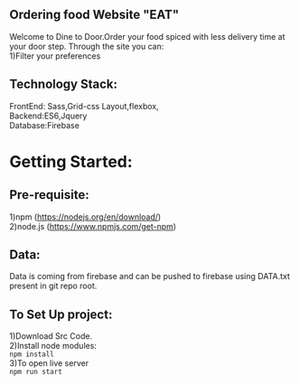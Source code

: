 
## Ordering food Website "EAT"</br>
Welcome to Dine to Door.Order your food spiced with less delivery time at your door step. Through the site you can:</br>
1)Filter your preferences</br>

## Technology Stack:</br>
FrontEnd: Sass,Grid-css Layout,flexbox,</br>
Backend:ES6,Jquery</br>
Database:Firebase</br>

# Getting Started:</br>

## Pre-requisite:</br>
1)npm (https://nodejs.org/en/download/)</br>
2)node.js (https://www.npmjs.com/get-npm)</br>

## Data:</br>
Data is coming from firebase and can be pushed to firebase using DATA.txt present in git repo root.</br>

## To Set Up project:</br>
1)Download Src Code.</br>
2)Install node modules:</br>
 ``` npm install ```</br>
3)To open live server</br>
  ```npm run start```</br>
